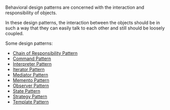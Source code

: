 Behavioral design patterns are concerned with the interaction and responsibility of objects.

In these design patterns, the interaction between the objects should be in such a way that they can easily talk to each other and still should be loosely coupled.

Some design patterns:

- [Chain of Responsibility Pattern]()
- [Command Pattern]()
- [Interpreter Pattern]()
- [Iterator Pattern]()
- [Mediator Pattern]()
- [Memento Pattern]()
- [Observer Pattern]()
- [State Pattern]()
- [Strategy Pattern]()
- [Template Pattern]()
